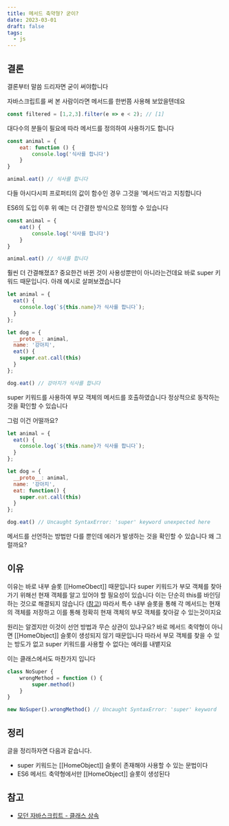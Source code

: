 ```yaml
---
title: 메서드 축약형? 굳이?
date: 2023-03-01
draft: false
tags:
  - js
---
```

## 결론

결론부터 말씀 드리자면 굳이 써야합니다

자바스크립트를 써 본 사람이라면 메서드를 한번쯤 사용해 보았을텐데요
```js
const filtered = [1,2,3].filter(e => e < 2); // [1]
```
대다수의 분들이 필요에 따라 메서드를 정의하여 사용하기도 합니다
```js
const animal = {
	eat: function () {
		console.log('식사를 합니다')
    }
}

animal.eat() // 식사를 합니다
```
다들 아시다시피 프로퍼티의 값이 함수인 경우 그것을 '메서드'라고 지칭합니다

ES6의 도입 이후 위 예는 더 간결한 방식으로 정의할 수 있습니다
```js
const animal = {
	eat() {
		console.log('식사를 합니다')
    }
}

animal.eat() // 식사를 합니다
```
훨씬 더 간결해졌죠?
중요한건 바뀐 것이 사용성뿐만이 아니라는건데요
바로 super 키워드 때문입니다. 아래 예시로 살펴보겠습니다

```js
let animal = {
  eat() {
    console.log(`${this.name}가 식사를 합니다`);
  }
};

let dog = {
  __proto__: animal,
  name: '강아지',
  eat() {
	super.eat.call(this)
  }
};

dog.eat() // 강아지가 식사를 합니다
```
super 키워드를 사용하여 부모 객체의 메서드를 호출하였습니다
정상적으로 동작하는 것을 확인할 수 있습니다

그럼 이건 어떨까요?
```js
let animal = {
  eat() {
    console.log(`${this.name}가 식사를 합니다`);
  }
};

let dog = {
  __proto__: animal,
  name: '강아지',
  eat: function() {
	super.eat.call(this)
  }
};

dog.eat() // Uncaught SyntaxError: 'super' keyword unexpected here
```
메서드를 선언하는 방법만 다를 뿐인데 에러가 발생하는 것을 확인할 수 있습니다
왜 그럴까요?

## 이유

이유는 바로 내부 슬롯 [[HomeObect]] 때문입니다
super 키워드가 부모 객체를 찾아가기 위해선 현재 객체를 알고 있어야 할 필요성이 있습니다
이는 단순히 this를 바인딩하는 것으로 해결되지 않습니다  ([참고](https://ko.javascript.info/class-inheritance#ref-907))
따라서 특수 내부 슬롯을 통해 각 메서드는 현재의 객체를 저장하고 이를 통해 정확히 현재 객체의 부모 객체를 찾아갈 수 있는것이지요

원리는 알겠지만 이것이 선언 방법과 무슨 상관이 있냐구요?
바로 메서드 축약형이 아니면 [[HomeObject]] 슬롯이 생성되지 않기 때문입니다
따라서 부모 객체를 찾을 수 있는 방도가 없고 super 키워드를 사용할 수 없다는 에러를 내뱉지요

이는 클래스에서도 마찬가지 입니다
```js
class NoSuper {
    wrongMethod = function () {
        super.method()
    }
}

new NoSuper().wrongMethod() // Uncaught SyntaxError: 'super' keyword 
```

## 정리

글을 정리하자면 다음과 같습니다.
- super 키워드는 [[HomeObject]] 슬롯이 존재해야 사용할 수 있는 문법이다
- ES6 메서드 축약형에서만 [[HomeObject]] 슬롯이 생성된다


## 참고

- [모던 자바스크립트 - 클래스 상속](https://ko.javascript.info/class-inheritance)